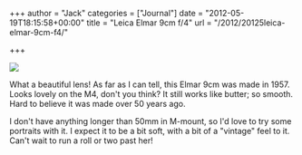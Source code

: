 +++
author = "Jack"
categories = ["Journal"]
date = "2012-05-19T18:15:58+00:00"
title = "Leica Elmar 9cm f/4"
url = "/2012/20125leica-elmar-9cm-f4/"

+++

![][1] 

What a beautiful lens! As far as I can tell, this Elmar 9cm was made in 1957. Looks lovely on the M4, don't you think? It still works like butter; so smooth. Hard to believe it was made over 50 years ago.

I don't have anything longer than 50mm in M-mount, so I'd love to try some portraits with it. I expect it to be a bit soft, with a bit of a "vintage" feel to it. Can't wait to run a roll or two past her!

 [1]: /img/2012/05/20120519_DSCF1438.jpg